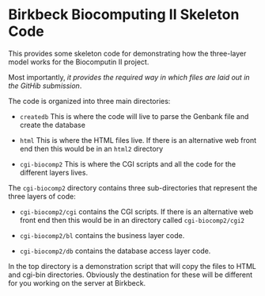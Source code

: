 Birkbeck Biocomputing II Skeleton Code
======================================

This provides some skeleton code for demonstrating how the three-layer
model works for the Biocomputin II project.

Most importantly, *it provides the required way in which files are
laid out in the GitHib submission*.

The code is organized into three main directories:

- `createdb` This is where the code will live to parse the Genbank
  file and create the database

- `html` This is where the HTML files live. If there is an alternative
  web front end then this would be in an `html2` directory

- `cgi-biocomp2` This is where the CGI scripts and all the code for
  the different layers lives.

The `cgi-biocomp2` directory contains three sub-directories that
represent the three layers of code:

- `cgi-biocomp2/cgi` contains the CGI scripts. If there is an
  alternative web front end then this would be in an directory called
  `cgi-biocomp2/cgi2`

- `cgi-biocomp2/bl` contains the business layer code.

- `cgi-biocomp2/db` contains the database access layer code.

In the top directory is a demonstration script that will copy the
files to HTML and cgi-bin directories. Obviously the destination for
these will be different for you working on the server at Birkbeck.

